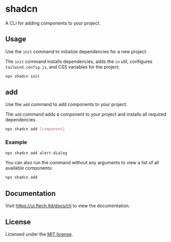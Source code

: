 # shadcn

A CLI for adding components to your project.

## Usage

Use the `init` command to initialize dependencies for a new project.

The `init` command installs dependencies, adds the `cn` util, configures `tailwind.config.js`, and CSS variables for the project.

```bash
npx shadcn init
```

## add

Use the `add` command to add components to your project.

The `add` command adds a component to your project and installs all required dependencies.

```bash
npx shadcn add [component]
```

### Example

```bash
npx shadcn add alert-dialog
```

You can also run the command without any arguments to view a list of all available components:

```bash
npx shadcn add
```

## Documentation

Visit https://ui.ftech.ltd/docs/cli to view the documentation.

## License

Licensed under the [MIT license](https://github.com/shadcn/ui/blob/main/LICENSE.md).

